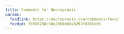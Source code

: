 ```yaml
---
title: Comments for Necropraxis
params:
  feedlink: https://necropraxis.com/comments/feed/
  feedid: fb550238d58e29b0eb8e8297fd265ed5
---
```

